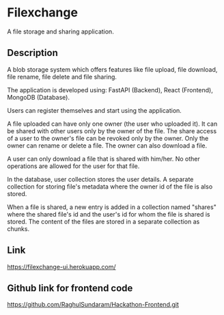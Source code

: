
# Filexchange

A file storage and sharing application.


## Description

A blob storage system which offers features like file upload, file download, file rename, file delete and file sharing.

The application is developed using: FastAPI (Backend), React (Frontend), MongoDB (Database).

Users can register themselves and start using the application.

A file uploaded can have only one owner (the user who uploaded it). It can be shared with other users
only by the owner of the file. The share access of a user to 
the owner's file can be revoked only by the owner. Only the owner can rename or delete a file.
The owner can also download a file.


A user can only download a file that is shared with him/her. No other
operations are allowed for the user for that file.

In the database, user collection stores the user details. A separate
collection for storing file's metadata where the owner id of the file is also
stored. 

When a file is shared, a new entry
is added in a collection named "shares" where the shared file's id 
and the user's id for whom the file is shared is stored. The content
of the files are stored in a separate collection as chunks.


## Link

https://filexchange-ui.herokuapp.com/

## Github link for frontend code

https://github.com/RaghulSundaram/Hackathon-Frontend.git
